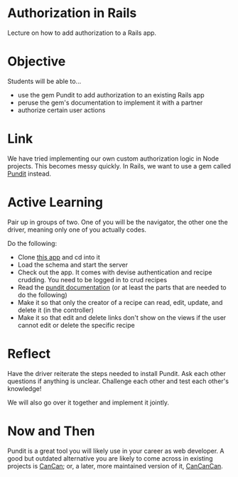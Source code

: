 # Authorization in Rails
Lecture on how to add authorization to a Rails app.

# Objective
Students will be able to...

- use the gem Pundit to add authorization to an existing Rails app
- peruse the gem's documentation to implement it with a partner
- authorize certain user actions

# Link
We have tried implementing our own custom authorization logic in Node projects. This becomes messy quickly. In Rails, we want to use a gem called [Pundit](https://github.com/elabs/pundit) instead.

# Active Learning
Pair up in groups of two. One of you will be the navigator, the other one the driver, meaning only one of you actually codes.

Do the following:

- Clone [this app](https://github.com/sf-wdi-17/cookbook_authorization) and cd into it
- Load the schema and start the server
- Check out the app. It comes with devise authentication and recipe crudding. You need to be logged in to crud recipes
- Read the [pundit documentation](https://github.com/elabs/pundit) (or at least the parts that are needed to do the following)
- Make it so that only the creator of a recipe can read, edit, update, and delete it (in the controller)
- Make it so that edit and delete links don't show on the views if the user cannot edit or delete the specific recipe

# Reflect
Have the driver reiterate the steps needed to install Pundit. Ask each other questions if anything is unclear. Challenge each other and test each other's knowledge!

We will also go over it together and implement it jointly.

# Now and Then
Pundit is a great tool you will likely use in your career as web developer. A good but outdated alternative you are likely to come across in existing projects is [CanCan](https://github.com/ryanb/cancan); or, a later, more maintained version of it, [CanCanCan](https://github.com/CanCanCommunity/cancancan).

